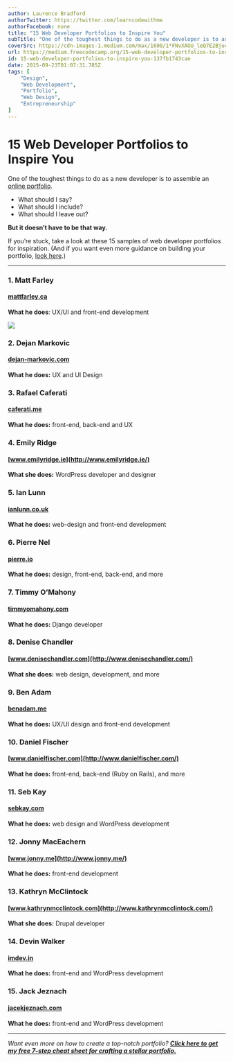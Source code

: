 ```yaml
---
author: Laurence Bradford
authorTwitter: https://twitter.com/learncodewithme
authorFacebook: none
title: "15 Web Developer Portfolios to Inspire You"
subTitle: "One of the toughest things to do as a new developer is to assemble an online portfolio...."
coverSrc: https://cdn-images-1.medium.com/max/1600/1*FNvXAOU_leQ7E2Bjuc8gqw.png
url: https://medium.freecodecamp.org/15-web-developer-portfolios-to-inspire-you-137fb1743cae
id: 15-web-developer-portfolios-to-inspire-you-137fb1743cae
date: 2015-09-23T01:07:31.785Z
tags: [
	"Design",
	"Web Development",
	"Portfolio",
	"Web Design",
	"Entrepreneurship"
]
---
```

# 15 Web Developer Portfolios to Inspire You

One of the toughest things to do as a new developer is to assemble an [online portfolio](http://learntocodewith.me/posts/portfolio-tips/).

*   What should I say?
*   What should I include?
*   What should I leave out?

**But it doesn’t have to be that way.**

If you’re stuck, take a look at these 15 samples of web developer portfolios for inspiration. (And if you want even more guidance on building your portfolio, [look here](https://portfoliodojo.com/).)

******

### 1\. Matt Farley

#### [mattfarley.ca](http://mattfarley.ca/)

**What he does**: UX/UI and front-end development







![](https://cdn-images-1.medium.com/max/1600/1*FNvXAOU_leQ7E2Bjuc8gqw.png)








### 2\. Dejan Markovic

#### [dejan-markovic.com](http://www.dejan-markovic.com/)

**What he does:** UX and UI Design














### 3\. Rafael **Caferati**

#### [caferati.me](https://caferati.me/)

**What he does:** front-end, back-end and UX














### 4\. Emily Ridge

#### [www.emilyridge.ie](http://www.emilyridge.ie/)

**What she does:** WordPress developer and designer














### 5\. Ian Lunn

#### [ianlunn.co.uk](http://ianlunn.co.uk/)

**What he does:** web-design and front-end development














### 6\. Pierre Nel

#### [pierre.io](http://pierre.io/)

**What he does:** design, front-end, back-end, and more














### 7\. Timmy **O’Mahony**

#### [timmyomahony.com](http://timmyomahony.com/)

**What he does:** Django developer














### 8\. Denise Chandler

#### [www.denisechandler.com](http://www.denisechandler.com/)

**What she does:** web design, development, and more














### 9\. Ben Adam

#### [benadam.me](http://benadam.me/)

**What he does:** UX/UI design and front-end development














### 10\. Daniel Fischer

#### [www.danielfischer.com](http://www.danielfischer.com/)

**What he does:** front-end, back-end (Ruby on Rails), and more














### 11\. Seb Kay

#### [sebkay.com](http://sebkay.com/)

**What he does:** web design and WordPress development














### 12\. Jonny MacEachern

#### [www.jonny.me](http://www.jonny.me/)

**What he does:** front-end development














### 13\. **Kathryn McClintock**

#### [www.kathrynmcclintock.com](http://www.kathrynmcclintock.com/)

**What she does:** Drupal developer














### 14\. Devin Walker

#### [imdev.in](http://imdev.in/)

**What he does:** front-end and WordPress development














### 15\. Jack Jeznach

#### [jacekjeznach.com](http://jacekjeznach.com/)

**What he does:** front-end and WordPress development














******

_Want *even more* on how to create a top-notch portfolio?_ [**_Click here to get my free 7-step cheat sheet for crafting a stellar portfolio._**](https://portfoliodojo.com/)








